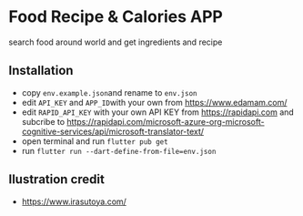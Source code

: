 # Food Recipe & Calories APP
search food around world and get ingredients and recipe

## Installation
- copy `env.example.json`and rename to `env.json`
- edit `API_KEY` and `APP_ID`with your own from https://www.edamam.com/
- edit `RAPID_API_KEY` with your own API KEY from https://rapidapi.com and subcribe to https://rapidapi.com/microsoft-azure-org-microsoft-cognitive-services/api/microsoft-translator-text/
- open terminal and run `flutter pub get`
- run `flutter run --dart-define-from-file=env.json`

## Ilustration credit
- https://www.irasutoya.com/

